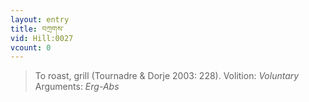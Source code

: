 ```yaml
---
layout: entry
title: བཀྲགས་
vid: Hill:0027
vcount: 0
---
```

> To roast, grill (Tournadre & Dorje 2003: 228)\.
> Volition: _Voluntary_
> Arguments: _Erg-Abs_


